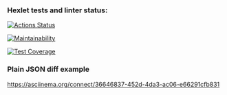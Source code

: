 ### Hexlet tests and linter status:
[![Actions Status](https://github.com/valstad/backend-project-lvl2/workflows/hexlet-check/badge.svg)](https://github.com/valstad/backend-project-lvl2/actions)

[![Maintainability](https://api.codeclimate.com/v1/badges/1d9f277cf65c35bf0546/maintainability)](https://codeclimate.com/github/valstad/backend-project-lvl2/maintainability)

[![Test Coverage](https://api.codeclimate.com/v1/badges/1d9f277cf65c35bf0546/test_coverage)](https://codeclimate.com/github/valstad/backend-project-lvl2/test_coverage)

### Plain JSON diff example
https://asciinema.org/connect/36646837-452d-4da3-ac06-e66291cfb831
